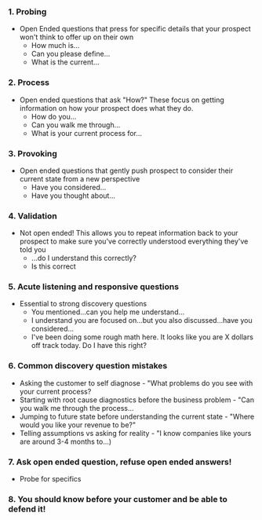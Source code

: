 ### 1. Probing 
- Open Ended questions that press for specific details that your prospect won't think to offer up on their own
	- How much is...
	- Can you please define...
	- What is the current...
### 2. Process
- Open ended questions that ask "How?" These focus on getting information on how your prospect does what they do.
	- How do you...
	- Can you walk me through...
	- What is your current process for...
### 3. Provoking
- Open ended questions that gently push prospect to consider their current state from a new perspective
	- Have you considered...
	- Have you thought about...
### 4. Validation
- Not open ended! This allows you to repeat information back to your prospect to make sure you've correctly understood everything they've told you
	- ...do I understand this correctly?
	- Is this correct
### 5. Acute listening and responsive questions 
- Essential to strong discovery questions
	- You mentioned...can you help me understand...
	- I understand you are focused on...but you also discussed...have you considered...
	- I've been doing some rough math here. It looks like you are X dollars off track today. Do I have this right?
### 6. Common discovery question mistakes
- Asking the customer to self diagnose - "What problems do you see with your current process?
- Starting with root cause diagnostics before the business problem - "Can you walk me through the process...
- Jumping to future state before understanding the current state - "Where would you like your revenue to be?"
- Telling assumptions vs asking for reality - "I know companies like yours are around 3-4 months to...)
### 7. Ask open ended question, refuse open ended answers!
- Probe for specifics
### 8. You should know before your customer and be able to defend it!